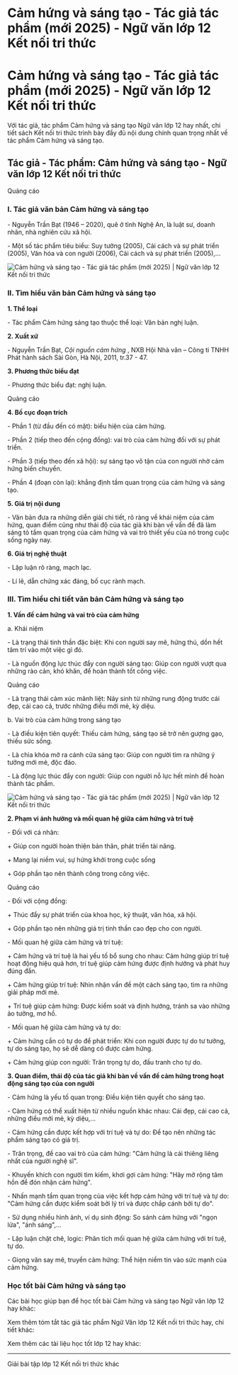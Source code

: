 # Cảm hứng và sáng tạo - Tác giả tác phẩm (mới 2025) - Ngữ văn lớp 12 Kết nối tri thức

# Cảm hứng và sáng tạo - Tác giả tác phẩm (mới 2025) - Ngữ văn lớp 12 Kết nối tri thức

Với tác giả, tác phẩm Cảm hứng và sáng tạo Ngữ văn lớp 12 hay nhất, chi tiết sách Kết nối tri thức trình bày đầy đủ nội dung chính quan trọng nhất về tác phẩm Cảm hứng và sáng tạo.

## Tác giả - Tác phẩm: Cảm hứng và sáng tạo - Ngữ văn lớp 12 Kết nối tri thức

Quảng cáo

### **I. Tác giả văn bản Cảm hứng và sáng tạo**

\- Nguyễn Trần Bạt (1946 – 2020), quê ở tỉnh Nghệ An, là luật sư, doanh nhân, nhà nghiên cứu xã hội.

\- Một số tác phẩm tiêu biểu: Suy tưởng (2005), Cải cách và sự phát triển (2005), Văn hóa và con người (2006), Cải cách và sự phát triển (2005),…

![Cảm hứng và sáng tạo - Tác giả tác phẩm \(mới 2025\) | Ngữ văn lớp 12 Kết nối tri thức](https://vietjack.com/soan-van-lop-12-kn/images/tac-gia-tac-pham-cam-hung-va-sang-tao-235967.PNG)

### **II. Tìm hiểu văn bản Cảm hứng và sáng tạo**

**1\. Thể loại**

\- Tác phẩm Cảm hứng sáng tạo thuộc thể loại: Văn bản nghị luận.

**2\. Xuất xứ**

\- Nguyễn Trần Bạt, _Cội nguồn cảm hứng_ , NXB Hội Nhà văn – Công ti TNHH Phát hành sách Sài Gòn, Hà Nội, 2011, tr.37 - 47.

**3\. Phương thức biểu đạt**

\- Phương thức biểu đạt: nghị luận.

Quảng cáo

**4\. Bố cục đoạn trích**

\- Phần 1 (từ đầu đến có mặt): biểu hiện của cảm hứng.

\- Phần 2 (tiếp theo đến cộng đồng): vai trò của cảm hứng đối với sự phát triển.

\- Phần 3 (tiếp theo đến xã hội): sự sáng tạo vô tận của con người nhờ cảm hứng biến chuyển.

\- Phần 4 (đoạn còn lại): khẳng định tầm quan trọng của cảm hứng và sáng tạo.

**5\. Giá trị nội dung**

\- Văn bản đưa ra những diễn giải chi tiết, rõ ràng về khái niệm của cảm hứng, quan điểm cũng như thái độ của tác giả khi bàn về vấn đề đã làm sáng tỏ tầm quan trọng của cảm hứng và vai trò thiết yếu của nó trong cuộc sống ngày nay.

**6\. Giá trị nghệ thuật**

\- Lập luận rõ ràng, mạch lạc.

\- Lí lẽ, dẫn chứng xác đáng, bố cục rành mạch.

### **III. Tìm hiểu chi tiết văn bản Cảm hứng và sáng tạo**

**1\. Vấn đề cảm hứng và vai trò của cảm hứng**

a. Khái niệm

\- Là trạng thái tinh thần đặc biệt: Khi con người say mê, hứng thú, dồn hết tâm trí vào một việc gì đó.

\- Là nguồn động lực thúc đẩy con người sáng tạo: Giúp con người vượt qua những rào cản, khó khăn, để hoàn thành tốt công việc.

Quảng cáo

\- Là trạng thái cảm xúc mãnh liệt: Nảy sinh từ những rung động trước cái đẹp, cái cao cả, trước những điều mới mẻ, kỳ diệu.

b. Vai trò của cảm hứng trong sáng tạo

\- Là điều kiện tiên quyết: Thiếu cảm hứng, sáng tạo sẽ trở nên gượng gạo, thiếu sức sống.

\- Là chìa khóa mở ra cánh cửa sáng tạo: Giúp con người tìm ra những ý tưởng mới mẻ, độc đáo.

\- Là động lực thúc đẩy con người: Giúp con người nỗ lực hết mình để hoàn thành tác phẩm.

![Cảm hứng và sáng tạo - Tác giả tác phẩm \(mới 2025\) | Ngữ văn lớp 12 Kết nối tri thức](https://vietjack.com/soan-van-lop-12-kn/images/tac-gia-tac-pham-cam-hung-va-sang-tao-235968.PNG)

**2\. Phạm vi ảnh hưởng và mối quan hệ giữa cảm hứng và trí tuệ**

\- Đối với cá nhân:

\+ Giúp con người hoàn thiện bản thân, phát triển tài năng.

\+ Mang lại niềm vui, sự hứng khởi trong cuộc sống

\+ Góp phần tạo nên thành công trong công việc.

Quảng cáo

\- Đối với cộng đồng:

\+ Thúc đẩy sự phát triển của khoa học, kỹ thuật, văn hóa, xã hội.

\+ Góp phần tạo nên những giá trị tinh thần cao đẹp cho con người.

\- Mối quan hệ giữa cảm hứng và trí tuệ:

\+ Cảm hứng và trí tuệ là hai yếu tố bổ sung cho nhau: Cảm hứng giúp trí tuệ hoạt động hiệu quả hơn, trí tuệ giúp cảm hứng được định hướng và phát huy đúng đắn.

\+ Cảm hứng giúp trí tuệ: Nhìn nhận vấn đề một cách sáng tạo, tìm ra những giải pháp mới mẻ.

\+ Trí tuệ giúp cảm hứng: Được kiểm soát và định hướng, tránh sa vào những ảo tưởng, mơ hồ.

\- Mối quan hệ giữa cảm hứng và tự do:

\+ Cảm hứng cần có tự do để phát triển: Khi con người được tự do tư tưởng, tự do sáng tạo, họ sẽ dễ dàng có được cảm hứng.

\+ Cảm hứng giúp con người: Trân trọng tự do, đấu tranh cho tự do.

**3\. Quan điểm, thái độ của tác giả khi bàn về vấn đề cảm hứng trong hoạt động sáng tạo của con người**

\- Cảm hứng là yếu tố quan trọng: Điều kiện tiên quyết cho sáng tạo.

\- Cảm hứng có thể xuất hiện từ nhiều nguồn khác nhau: Cái đẹp, cái cao cả, những điều mới mẻ, kỳ diệu,...

\- Cảm hứng cần được kết hợp với trí tuệ và tự do: Để tạo nên những tác phẩm sáng tạo có giá trị.

\- Trân trọng, đề cao vai trò của cảm hứng: "Cảm hứng là cái thiêng liêng nhất của người nghệ sĩ".

\- Khuyến khích con người tìm kiếm, khơi gợi cảm hứng: "Hãy mở rộng tâm hồn để đón nhận cảm hứng".

\- Nhấn mạnh tầm quan trọng của việc kết hợp cảm hứng với trí tuệ và tự do: "Cảm hứng cần được kiểm soát bởi lý trí và được chắp cánh bởi tự do".

\- Sử dụng nhiều hình ảnh, ví dụ sinh động: So sánh cảm hứng với "ngọn lửa", "ánh sáng",...

\- Lập luận chặt chẽ, logic: Phân tích mối quan hệ giữa cảm hứng với trí tuệ, tự do.

\- Giọng văn say mê, truyền cảm hứng: Thể hiện niềm tin vào sức mạnh của cảm hứng.

### **Học tốt bài Cảm hứng và sáng tạo**

Các bài học giúp bạn để học tốt bài Cảm hứng và sáng tạo Ngữ văn lớp 12 hay khác:

Xem thêm tóm tắt tác giả tác phẩm Ngữ Văn lớp 12 Kết nối tri thức hay, chi tiết khác:

Xem thêm các tài liệu học tốt lớp 12 hay khác:

* * *

Giải bài tập lớp 12 Kết nối tri thức khác
